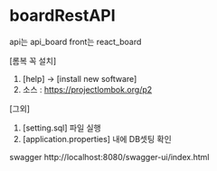 # boardRestAPI

api는 api_board
front는 react_board



[롬복 꼭 설치]
1. [help] → [install new software]
2. 소스 : https://projectlombok.org/p2

[그외]
1. [setting.sql] 파일 실행
2. [application.properties] 내에 DB셋팅 확인



swagger http://localhost:8080/swagger-ui/index.html
